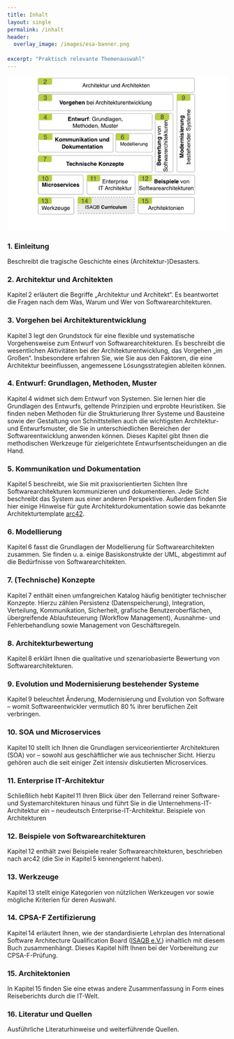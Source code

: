 ```yaml
---
title: Inhalt
layout: single
permalink: /inhalt
header:
  overlay_image: /images/esa-banner.png

excerpt: "Praktisch relevante Themenauswahl"
---
```


![](/images/wegweiser-ESA-8.png)

### 1. Einleitung
Beschreibt die tragische Geschichte eines (Architektur-)Desasters.

### 2. Architektur und Architekten
Kapitel 2 erläutert die Begriffe „Architektur und Architekt“. Es beantwortet die Fragen nach dem Was, Warum und Wer von Softwarearchitekturen.

### 3. Vorgehen bei Architekturentwicklung
Kapitel 3 legt den Grundstock für eine flexible und systematische Vorgehensweise zum Entwurf von Softwarearchitekturen. Es beschreibt die wesentlichen Aktivitäten bei der Architekturentwicklung, das Vorgehen „im Großen“. Insbesondere erfahren Sie, wie Sie aus den Faktoren, die eine Architektur beeinflussen, angemessene Lösungsstrategien ableiten können.

### 4. Entwurf: Grundlagen, Methoden, Muster

Kapitel 4 widmet sich dem Entwurf von Systemen. Sie lernen hier die Grundlagen des Entwurfs, geltende Prinzipien und erprobte Heuristiken. Sie finden neben Methoden für die Strukturierung Ihrer Systeme und Bausteine sowie der Gestaltung von Schnittstellen auch die wichtigsten Architektur- und Entwurfsmuster, die Sie in unterschiedlichen Bereichen der Softwareentwicklung anwenden können. Dieses Kapitel gibt Ihnen die methodischen Werkzeuge für zielgerichtete Entwurfsentscheidungen an die Hand.

### 5. Kommunikation und Dokumentation
Kapitel 5 beschreibt, wie Sie mit praxisorientierten Sichten Ihre Softwarearchitekturen kommunizieren und dokumentieren. Jede Sicht beschreibt das System aus einer anderen Perspektive. Außerdem finden Sie hier einige Hinweise für gute Architekturdokumentation sowie das bekannte Architekturtemplate [arc42](http://arc42.org).

### 6. Modellierung
Kapitel 6 fasst die Grundlagen der Modellierung für Softwarearchitekten zusammen. Sie finden u. a. einige Basiskonstrukte der UML, abgestimmt auf die Bedürfnisse von Softwarearchitekten.


### 7. (Technische) Konzepte
Kapitel 7 enthält einen umfangreichen Katalog häufig benötigter technischer Konzepte. Hierzu zählen Persistenz (Datenspeicherung), Integration, Verteilung, Kommunikation, Sicherheit, grafische Benutzeroberflächen, übergreifende Ablaufsteuerung (Workflow Management), Ausnahme- und Fehlerbehandlung sowie Management von Geschäftsregeln.

### 8. Architekturbewertung
Kapitel 8 erklärt Ihnen die qualitative und szenariobasierte Bewertung von Softwarearchitekturen.

### 9. Evolution und Modernisierung bestehender Systeme
Kapitel 9 beleuchtet Änderung, Modernisierung und Evolution von Software – womit
Softwareentwickler vermutlich 80 % ihrer beruflichen Zeit verbringen.

### 10. SOA und Microservices
Kapitel 10 stellt ich Ihnen die Grundlagen serviceorientierter Architekturen (SOA) vor – sowohl aus geschäftlicher wie aus technischer Sicht. Hierzu gehören auch die seit einiger Zeit intensiv diskutierten Microservices.

### 11. Enterprise IT-Architektur
Schließlich hebt Kapitel 11 Ihren Blick über den Tellerrand reiner Software- und Systemarchitekturen hinaus und führt Sie in die Unternehmens-IT-Architektur ein – neudeutsch Enterprise-IT-Architektur.
Beispiele von Architekturen

### 12. Beispiele von Softwarearchitekturen
Kapitel 12 enthält zwei Beispiele realer Softwarearchitekturen,
beschrieben nach arc42 (die Sie in Kapitel 5 kennengelernt haben).

### 13. Werkzeuge
Kapitel 13 stellt einige Kategorien von nützlichen Werkzeugen vor sowie mögliche Kriterien für deren Auswahl.

### 14. CPSA-F Zertifizierung
Kapitel 14 erläutert Ihnen, wie der standardisierte Lehrplan des International Software Architecture Qualification Board ([ISAQB e.V.](https://isaqb.org)) inhaltlich mit diesem Buch zusammenhängt. Dieses Kapitel hilft Ihnen bei der Vorbereitung zur CPSA-F-Prüfung.

### 15. Architektonien
In Kapitel 15 finden Sie eine etwas andere Zusammenfassung in Form eines Reiseberichts durch die IT-Welt.

### 16. Literatur und Quellen
Ausführliche Literaturhinweise und weiterführende Quellen.
